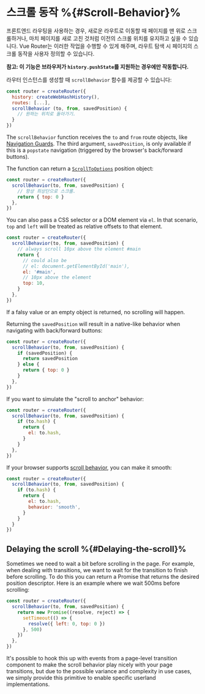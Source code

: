 # 스크롤 동작 %{#Scroll-Behavior}%

<VueSchoolLink v-if="false"
  href="https://vueschool.io/lessons/scroll-behavior"
  title="Learn how to customize scroll behavior"
/>

프론트엔드 라우팅을 사용하는 경우, 새로운 라우트로 이동할 때 페이지를 맨 위로 스크롤하거나, 마치 페이지를 새로 고친 것처럼 이전의 스크롤 위치를 유지하고 싶을 수 있습니다. Vue Router는 이러한 작업을 수행할 수 있게 해주며, 라우트 탐색 시 페이지의 스크롤 동작을 사용자 정의할 수 있습니다.

**참고: 이 기능은 브라우저가 `history.pushState`를 지원하는 경우에만 작동합니다.**

라우터 인스턴스를 생성할 때 `scrollBehavior` 함수를 제공할 수 있습니다:

```js
const router = createRouter({
  history: createWebHashHistory(),
  routes: [...],
  scrollBehavior (to, from, savedPosition) {
    // 원하는 위치로 돌아가기.
  }
})
```

The `scrollBehavior` function receives the `to` and `from` route objects, like [Navigation Guards](./navigation-guards.md). The third argument, `savedPosition`, is only available if this is a `popstate` navigation (triggered by the browser's back/forward buttons).

The function can return a [`ScrollToOptions`](https://developer.mozilla.org/en-US/docs/Web/API/ScrollToOptions) position object:

```js
const router = createRouter({
  scrollBehavior(to, from, savedPosition) {
    // 항상 최상단으로 스크롤.
    return { top: 0 }
  },
})
```

You can also pass a CSS selector or a DOM element via `el`. In that scenario, `top` and `left` will be treated as relative offsets to that element.

```js
const router = createRouter({
  scrollBehavior(to, from, savedPosition) {
    // always scroll 10px above the element #main
    return {
      // could also be
      // el: document.getElementById('main'),
      el: '#main',
      // 10px above the element
      top: 10,
    }
  },
})
```

If a falsy value or an empty object is returned, no scrolling will happen.

Returning the `savedPosition` will result in a native-like behavior when navigating with back/forward buttons:

```js
const router = createRouter({
  scrollBehavior(to, from, savedPosition) {
    if (savedPosition) {
      return savedPosition
    } else {
      return { top: 0 }
    }
  },
})
```

If you want to simulate the "scroll to anchor" behavior:

```js
const router = createRouter({
  scrollBehavior(to, from, savedPosition) {
    if (to.hash) {
      return {
        el: to.hash,
      }
    }
  },
})
```

If your browser supports [scroll behavior](https://developer.mozilla.org/en-US/docs/Web/API/ScrollToOptions/behavior), you can make it smooth:

```js
const router = createRouter({
  scrollBehavior(to, from, savedPosition) {
    if (to.hash) {
      return {
        el: to.hash,
        behavior: 'smooth',
      }
    }
  }
})
```

## Delaying the scroll %{#Delaying-the-scroll}%

Sometimes we need to wait a bit before scrolling in the page. For example, when dealing with transitions, we want to wait for the transition to finish before scrolling. To do this you can return a Promise that returns the desired position descriptor. Here is an example where we wait 500ms before scrolling:

```js
const router = createRouter({
  scrollBehavior(to, from, savedPosition) {
    return new Promise((resolve, reject) => {
      setTimeout(() => {
        resolve({ left: 0, top: 0 })
      }, 500)
    })
  },
})
```

It's possible to hook this up with events from a page-level transition component to make the scroll behavior play nicely with your page transitions, but due to the possible variance and complexity in use cases, we simply provide this primitive to enable specific userland implementations.
